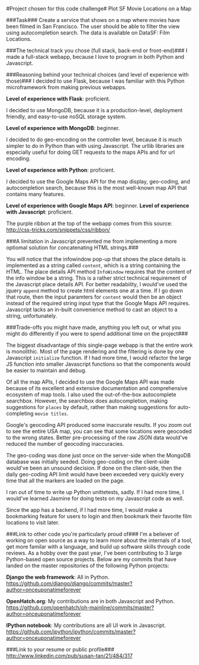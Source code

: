#Project chosen for this code challenge#
Plot SF Movie Locations on a Map

###Task###
Create a service that shows on a map where movies have been filmed in San Francisco. The user should be
able to filter the view using autocompletion search. The data is available on DataSF: Film Locations.

###The technical track you chose (full stack, back-end or front-end)###
I made a full-stack webapp, because I love to program in both Python and Javascript.

###Reasoning behind your technical choices (and level of experience with those)###
I decided to use Flask, because I was familiar with this Python microframework from making previous webapps.

**Level of experience with Flask**: proficient.

I decided to use MongoDB, because it is a production-level, deployment friendly, and easy-to-use noSQL storage system.

**Level of experience with MongoDB**: beginner.

I decided to do geo-encoding on the controller level, because it is much simpler to do in Python than with using Javascript.
The urllib libraries are especially useful for doing GET requests to the maps APIs and for url encoding.

**Level of experience with Python**: proficient.

I decided to use the Google Maps API for the map display, geo-coding, and autocompletion search, because
this is the most well-known map API that contains many features.

**Level of experience with Google Maps API**: beginner.
**Level of experience with Javascript**: proficient.

The purple ribbon at the top of the webapp comes from this source: http://css-tricks.com/snippets/css/ribbon/

###A limitation in Javascript prevented me from implementing a more optiomal solution for concatenating HTML strings.###

You will notice that the infowindow pop-up that shows the place details is implemented as a string called `content`,
which is a string containing the HTML. The place details API method `InfoWindow` requires that the content of the
info window be a string. This is a rather strict technical requirement of the Javascript place details API. For better
readability, I would've used the jquery `append` method to create html elements one at a time. If I go down that
route, then the input paramters for `content` would then be an object instead of the required string input type
that the Google Maps API requires. Javascript lacks an in-built convenience method to cast an object to a string, unfortunately.

###Trade-offs you might have made, anything you left out, or what you might do differently if you were to spend additional time on the project###

The biggest disadvantage of this single-page webapp is that the entire work is monolithic. Most of the page rendering
and the filtering is done by one Javascript `initialize` function. If I had more time, I would refactor the large JS
function into smaller Javascript functions so that the components would be easier to maintain and debug.

Of all the map APIs, I decided to use the Google Maps API was made because of its excellent and
extensive documentation and comprehensive ecosystem of map tools. I also used the out-of-the-box autocomplete
searchbox. However, the searchbox does autocompletion, making suggestions for `places` by default, rather than
making suggestions for auto-completing `movie titles`.

Google's geocoding API produced some inaccurate results. If you zoom out to see the entire USA map, you can see
that some locations were geocoded to the wrong states. Better pre-processing of the raw JSON data would've reduced
the number of geocoding inaccuracies.

The geo-coding was done just once on the server-side when the MongoDB database was initially seeded. Doing
geo-coding on the client-side would've been an unsound decision. If done on the client-side, then the daily
geo-coding API limit would have been exceeded very quickly every time that all the markers are loaded on the page.

I ran out of time to write up Python unittetests, sadly. If I had more time, I would've learned Jasmine for doing tests
on my Javascript code as well.

Since the app has a backend, if I had more time, I would make a bookmarking feature for users to login and then
bookmark their favorite film locations to visit later.

###Link to other code you're particularly proud of###
I'm a believer of working on open source as a way to learn more about the internals of a tool, get more familar with
a language, and build up software skills through code reviews. As a hobby over the past year, I've
been contributing to 3 large Python-based open source projects. Below are my commits that have landed on the
master repositories of the following Python projects:

**Django the web framework**: All in Python.
https://github.com/django/django/commits/master?author=onceuponatimeforever

**OpenHatch.org**: My contributions are in both Javascript and Python.
https://github.com/openhatch/oh-mainline/commits/master?author=onceuponatimeforever

**IPython notebook**: My contributions are all UI work in Javascript.
https://github.com/ipython/ipython/commits/master?author=onceuponatimeforever

###Link to your resume or public profile###
http://www.linkedin.com/pub/susan-tan/21/484/317
